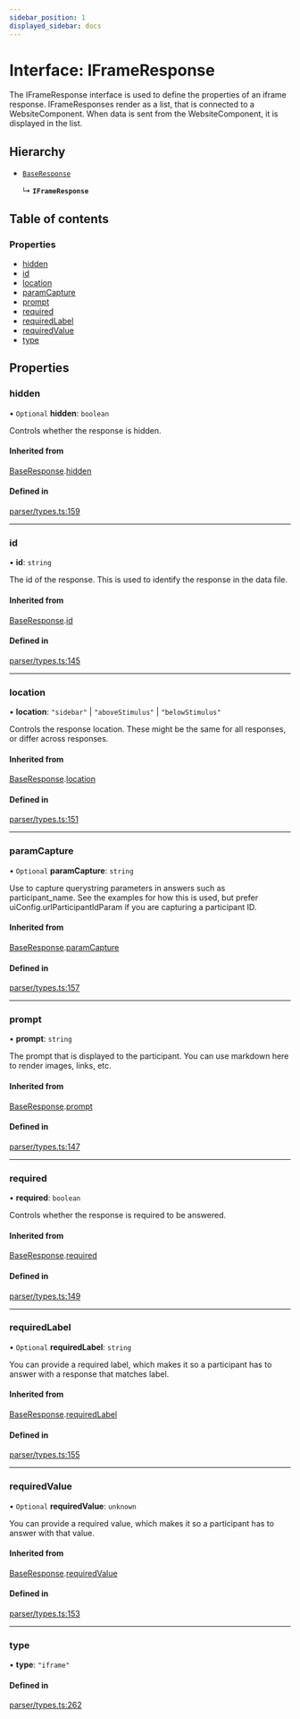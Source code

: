 ```yaml
---
sidebar_position: 1
displayed_sidebar: docs
---
```


# Interface: IFrameResponse

The IFrameResponse interface is used to define the properties of an iframe response.
IFrameResponses render as a list, that is connected to a WebsiteComponent. When data is sent from the WebsiteComponent, it is displayed in the list.

## Hierarchy

- [`BaseResponse`](BaseResponse.md)

  ↳ **`IFrameResponse`**

## Table of contents

### Properties

- [hidden](IFrameResponse.md#hidden)
- [id](IFrameResponse.md#id)
- [location](IFrameResponse.md#location)
- [paramCapture](IFrameResponse.md#paramcapture)
- [prompt](IFrameResponse.md#prompt)
- [required](IFrameResponse.md#required)
- [requiredLabel](IFrameResponse.md#requiredlabel)
- [requiredValue](IFrameResponse.md#requiredvalue)
- [type](IFrameResponse.md#type)

## Properties

### hidden

• `Optional` **hidden**: `boolean`

Controls whether the response is hidden.

#### Inherited from

[BaseResponse](BaseResponse.md).[hidden](BaseResponse.md#hidden)

#### Defined in

[parser/types.ts:159](https://github.com/revisit-studies/study/blob/4b1bc13/src/parser/types.ts#L159)

___

### id

• **id**: `string`

The id of the response. This is used to identify the response in the data file.

#### Inherited from

[BaseResponse](BaseResponse.md).[id](BaseResponse.md#id)

#### Defined in

[parser/types.ts:145](https://github.com/revisit-studies/study/blob/4b1bc13/src/parser/types.ts#L145)

___

### location

• **location**: ``"sidebar"`` \| ``"aboveStimulus"`` \| ``"belowStimulus"``

Controls the response location. These might be the same for all responses, or differ across responses.

#### Inherited from

[BaseResponse](BaseResponse.md).[location](BaseResponse.md#location)

#### Defined in

[parser/types.ts:151](https://github.com/revisit-studies/study/blob/4b1bc13/src/parser/types.ts#L151)

___

### paramCapture

• `Optional` **paramCapture**: `string`

Use to capture querystring parameters in answers such as participant_name. See the examples for how this is used, but prefer uiConfig.urlParticipantIdParam if you are capturing a participant ID.

#### Inherited from

[BaseResponse](BaseResponse.md).[paramCapture](BaseResponse.md#paramcapture)

#### Defined in

[parser/types.ts:157](https://github.com/revisit-studies/study/blob/4b1bc13/src/parser/types.ts#L157)

___

### prompt

• **prompt**: `string`

The prompt that is displayed to the participant. You can use markdown here to render images, links, etc.

#### Inherited from

[BaseResponse](BaseResponse.md).[prompt](BaseResponse.md#prompt)

#### Defined in

[parser/types.ts:147](https://github.com/revisit-studies/study/blob/4b1bc13/src/parser/types.ts#L147)

___

### required

• **required**: `boolean`

Controls whether the response is required to be answered.

#### Inherited from

[BaseResponse](BaseResponse.md).[required](BaseResponse.md#required)

#### Defined in

[parser/types.ts:149](https://github.com/revisit-studies/study/blob/4b1bc13/src/parser/types.ts#L149)

___

### requiredLabel

• `Optional` **requiredLabel**: `string`

You can provide a required label, which makes it so a participant has to answer with a response that matches label.

#### Inherited from

[BaseResponse](BaseResponse.md).[requiredLabel](BaseResponse.md#requiredlabel)

#### Defined in

[parser/types.ts:155](https://github.com/revisit-studies/study/blob/4b1bc13/src/parser/types.ts#L155)

___

### requiredValue

• `Optional` **requiredValue**: `unknown`

You can provide a required value, which makes it so a participant has to answer with that value.

#### Inherited from

[BaseResponse](BaseResponse.md).[requiredValue](BaseResponse.md#requiredvalue)

#### Defined in

[parser/types.ts:153](https://github.com/revisit-studies/study/blob/4b1bc13/src/parser/types.ts#L153)

___

### type

• **type**: ``"iframe"``

#### Defined in

[parser/types.ts:262](https://github.com/revisit-studies/study/blob/4b1bc13/src/parser/types.ts#L262)
